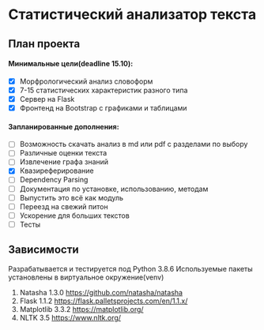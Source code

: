 # Статистический анализатор текста

## План проекта

#### Минимальные цели(deadline 15.10):

- [x] Морфрологический анализ словоформ
- [x] 7-15 статистических характеристик разного типа
- [x] Сервер на Flask
- [x] Фронтенд на Bootstrap с графиками и таблицами

#### Запланированные дополнения:

- [ ] Возможность скачать анализ в md или pdf с разделами по выбору
- [ ] Различные оценки текста
- [ ] Извлечение графа знаний
- [x] Квазиреферирование
- [ ] Dependency Parsing
- [ ] Документация по установке, использованию, методам
- [ ] Выпустить это всё как модуль
- [ ] Переезд на свежий питон
- [ ] Ускорение для больших текстов
- [ ] Тесты

## Зависимости

Разрабатывается и тестируется под Python 3.8.6
Используемые пакеты установлены в виртуальное окружение(venv)

1. Natasha 1.3.0
   <https://github.com/natasha/natasha>
2. Flask 1.1.2
   <https://flask.palletsprojects.com/en/1.1.x/>
3. Matplotlib 3.3.2
   <https://matplotlib.org/>
4. NLTK 3.5
   <https://www.nltk.org/>
